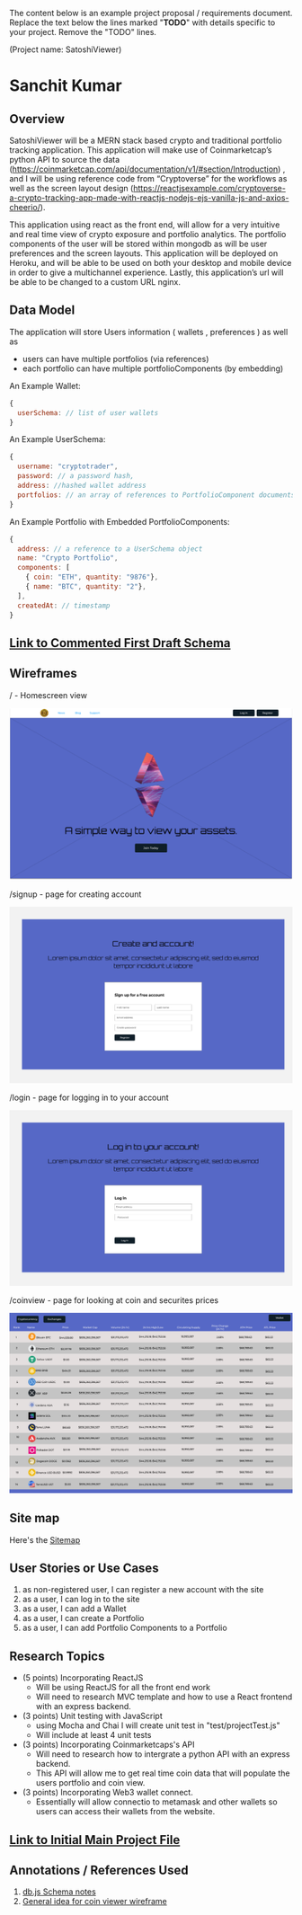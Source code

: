 The content below is an example project proposal / requirements document. Replace the text below the lines marked "__TODO__" with details specific to your project. Remove the "TODO" lines.

(Project name: SatoshiViewer)

# Sanchit Kumar

## Overview

SatoshiViewer will be a MERN stack based crypto and traditional portfolio tracking application. This application will make use of Coinmarketcap’s python API to source the data (https://coinmarketcap.com/api/documentation/v1/#section/Introduction) , and I will be using reference code from “Cryptoverse” for the workflows as well as the screen layout design (https://reactjsexample.com/cryptoverse-a-crypto-tracking-app-made-with-reactjs-nodejs-ejs-vanilla-js-and-axios-cheerio/).

 This application using react as the front end, will allow for a very intuitive and real time view of crypto exposure and portfolio analytics. The portfolio components of the user will be stored within mongodb as will be user preferences and the screen layouts. This application will be deployed on Heroku, and will be able to be used on both your desktop and mobile device in order to give a multichannel experience. Lastly, this application’s url will be able to be changed to a custom URL nginx.   



## Data Model
 

The application will store Users information ( wallets , preferences ) as well as
* users can have multiple portfolios (via references)
* each portfolio can have multiple portfolioComponents (by embedding)

An Example Wallet:

```javascript
{
  userSchema: // list of user wallets
}
```

An Example UserSchema:

```javascript
{
  username: "cryptotrader",
  password: // a password hash,
  address: //hashed wallet address
  portfolios: // an array of references to PortfolioComponent documents
}
```

An Example Portfolio with Embedded PortfolioComponents:

```javascript
{
  address: // a reference to a UserSchema object
  name: "Crypto Portfolio",
  components: [
    { coin: "ETH", quantity: "9876"},
    { name: "BTC", quantity: "2"},
  ],
  createdAt: // timestamp
}
```


## [Link to Commented First Draft Schema](db.js) 

## Wireframes

/ - Homescreen view 

![Homescreen](documentation/homeScreen.png)

/signup - page for creating account

![signup](documentation/signUp.png)

/login - page for logging in to your account

![login](documentation/logIn.png)

/coinview - page for looking at coin and securites prices 

![Coin View](documentation/coinView.png)

## Site map

Here's the [Sitemap](documentation/Satoshi-Viewer-Sitemap.png)

## User Stories or Use Cases

1. as non-registered user, I can register a new account with the site
2. as a user, I can log in to the site
3. as a user, I can add a Wallet  
4. as a user, I can create a Portfolio
5. as a user, I can add Portfolio Components to a Portfolio


## Research Topics

* (5 points) Incorporating ReactJS
    * Will be using ReactJS for all the front end work 
    * Will need to research MVC template and how to use a React frontend with an express
      backend. 
* (3 points) Unit testing with JavaScript
    * using Mocha and Chai I will create unit test in "test/projectTest.js"
    * Will include at least 4 unit tests
* (3 points) Incorporating Coinmarketcaps's API 
    * Will need to research how to intergrate a python API with an express backend.
    * This API will allow me to get real time coin data that will populate the users
      portfolio and coin view.
* (3 points) Incorporating Web3 wallet connect. 
    * Essentially will allow connectio to metamask and other wallets so users can access 
      their wallets from the website. 


## [Link to Initial Main Project File](app.js) 


## Annotations / References Used


1. [db.js Schema notes](https://blog.murewaashiru.com/getting-started-with-mongodb-transactions-using-nodejs) 
2. [General idea for coin viewer wireframe](https://reactjsexample.com/cryptoverse-a-crypto-tracking-app-made-with-reactjs-nodejs-ejs-vanilla-js-and-axios-cheerio/)

